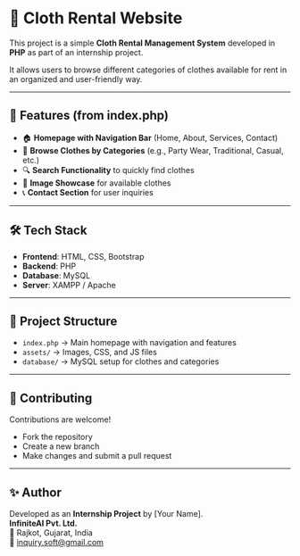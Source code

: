 # 👗 Cloth Rental Website

This project is a simple **Cloth Rental Management System** developed in **PHP** as part of an internship project.  

It allows users to browse different categories of clothes available for rent in an organized and user-friendly way.

---

## 🚀 Features (from index.php)
- 🏠 **Homepage with Navigation Bar** (Home, About, Services, Contact)  
- 👕 **Browse Clothes by Categories** (e.g., Party Wear, Traditional, Casual, etc.)  
- 🔍 **Search Functionality** to quickly find clothes  
- 📸 **Image Showcase** for available clothes  
- 📞 **Contact Section** for user inquiries  

---

## 🛠️ Tech Stack
- **Frontend**: HTML, CSS, Bootstrap  
- **Backend**: PHP  
- **Database**: MySQL  
- **Server**: XAMPP / Apache  

---

## 📂 Project Structure
- `index.php` → Main homepage with navigation and features  
- `assets/` → Images, CSS, and JS files  
- `database/` → MySQL setup for clothes and categories  

---

## 🤝 Contributing
Contributions are welcome!  
- Fork the repository  
- Create a new branch  
- Make changes and submit a pull request  

---

## ✨ Author
Developed as an **Internship Project** by [Your Name].  
**InfiniteAI Pvt. Ltd.**  
📍 Rajkot, Gujarat, India  
📧 inquiry.soft@gmail.com
